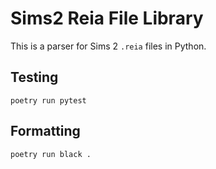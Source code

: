 # Sims2 Reia File Library

This is a parser for Sims 2 `.reia` files in Python.

## Testing

`poetry run pytest`

## Formatting

`poetry run black .`

